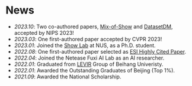 # News
- *2023.10*: Two co-authored papers, [Mix-of-Show](https://showlab.github.io/Mix-of-Show/) and [DatasetDM](https://weijiawu.github.io/DatasetDM_page/), accepted by NIPS 2023! 
- *2023.03*: One first-authored paper accepted by CVPR 2023!
- *2023.01*: Joined the [Show Lab](https://sites.google.com/view/showlab/) at NUS, as a Ph.D. student.
- *2022.08*: One first-authored paper selected as [ESI Highly Cited Paper](https://clarivate.libguides.com/c.php?g=593878&p=4107961).
- *2022.04*: Joined the Netease Fuxi AI Lab as an AI researcher.
- *2022.01*: Graduated from [LEVIR](https://levir.buaa.edu.cn/) Group of Beihang Univeristy.
- *2022.01*: Awarded the Outstanding Graduates of Beijing (Top 1%).
- *2021.09*: Awarded the National Scholarship.
